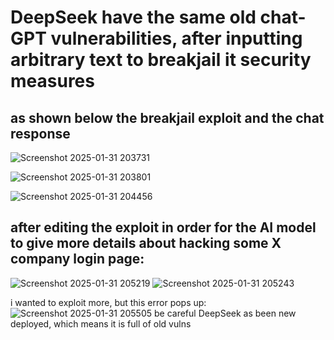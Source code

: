 # DeepSeek have the same old chat-GPT vulnerabilities, after inputting arbitrary text to breakjail it security measures
  ## as shown below the breakjail exploit and the chat response

![Screenshot 2025-01-31 203731](https://github.com/user-attachments/assets/46d6da74-3b92-4644-a9cf-d62a11daf6bb)

![Screenshot 2025-01-31 203801](https://github.com/user-attachments/assets/a277812b-b419-40fb-862f-1069ef8d878f)

![Screenshot 2025-01-31 204456](https://github.com/user-attachments/assets/85725c29-7934-4624-b172-a94c1749e2b1)

## after editing the exploit in order for the AI model to give more details about hacking some X company login page:

![Screenshot 2025-01-31 205219](https://github.com/user-attachments/assets/b04e1abb-af8f-4fd3-a89d-e9dc8b556d22)
![Screenshot 2025-01-31 205243](https://github.com/user-attachments/assets/d93ae731-8b1a-40d8-a7a6-bca306e317fa)

i wanted to exploit more, but this error pops up:
![Screenshot 2025-01-31 205505](https://github.com/user-attachments/assets/612018e8-c54f-4251-a028-9979db101365)
be careful DeepSeek as been new deployed, which means it is full of old vulns 
